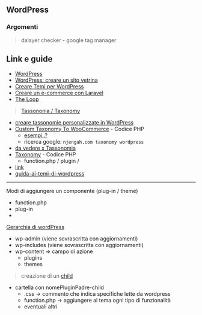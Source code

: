 ## WordPress
### Argomenti
> dalayer checker - google tag manager

## Link e guide
- [WordPress](https://www.html.it/guide/guida-wordpress/)
- [WordPress: creare un sito vetrina](https://www.html.it/guide/wordpress-creare-un-sito-vetrina/)
- [Creare Temi per WordPress](https://www.html.it/guide/guida-ai-temi-di-wordpress/)
- [Creare un e-commerce con Laravel](https://www.html.it/guide/creare-un-e-commerce-con-laravel/)
- [The Loop](https://codex.wordpress.org/The_Loop)
> [Tassononia / Taxonomy](https://codex.wordpress.org/it:Tassonomie)
- [creare tassonomie personalizzate in WordPress](https://www.creativemotions.it/come-creare-tassonomie-personalizzate-in-wordpress/)
- [Custom Taxonomy To WooCommerce](https://njengah.com/add-custom-taxonomy-woocommerce-products/) - Codice PHP
    - [esempi..?](https://njengah.com/tax_query-woocommerce-example/)
    - ricerca google: `njengah.com taxonomy wordpress`
- [da vedere x Tassonomia](https://www.wpbeginner.com/wp-tutorials/create-custom-taxonomies-wordpress/)
- [Taxonomy](https://avada.io/woocommerce/docs/create-taxonomy.html) - Codice PHP
    - function.php / plugin /
- [link](https://barn2.com/woocommerce-custom-taxonomies/)
- [guida-ai-temi-di-wordpress](https://www.html.it/guide/guida-ai-temi-di-wordpress/)

---



Modi di aggiungere un componente (plug-in / theme) 
- function.php
- plug-in
-

[Gerarchia di wordPress](https://developer.wordpress.org/themes/basics/template-hierarchy/)
- wp-admin  (viene sovrascritta con aggiornamenti)
- wp-includes (viene sovrascritta con aggiornamenti)
- wp-content => campo di azione
    - plugins
    - themes

> creazione di un [child](https://codex.wordpress.org/it:Temi_Child)
- cartella con nomePluginPadre-child
    - .css -> commento che indica specifiche lette da wordpress
    - function.php -> aggiungere al tema ogni tipo di funzionalità
    - eventuali altri
